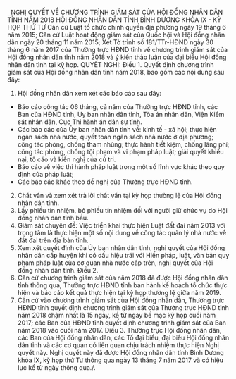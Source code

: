 <jsontable name="bang_0"> </jsontable>
 
NGHỊ QUYẾT
VỀ
CHƯƠNG TRÌNH GIÁM SÁT CỦA HỘI ĐỒNG NHÂN DÂN TỈNH NĂM 2018
HỘI ĐỒNG NHÂN DÂN TỈNH BÌNH DƯƠNG
KHÓA IX - KỲ HỌP THỨ TƯ
Căn cứ Luật tổ chức chính quyền địa phương ngày 19 tháng 6 năm 2015;
Căn cứ Luật hoạt động giám sát của
Quốc hội và Hội đồng nhân dân ngày 20 tháng 11 năm
2015;
Xét Tờ trình số 181/TTr-HĐND ngày 30 tháng 6 năm 2017 của Thường trực HĐND tỉnh về
chương trình giám sát của Hội đồng nhân dân tỉnh năm 2018 và ý kiến thảo luận
của đại biểu Hội đồng nhân dân tỉnh tại kỳ họp.
QUYẾT NGHỊ:
Điều 1. Quyết
định chương trình giám sát của Hội đồng nhân dân tỉnh năm 2018, bao gồm các nội
dung sau đây:
1. Hội đồng nhân dân xem xét các báo cáo sau đây:
- Báo cáo công tác 06 tháng, cả
năm của Thường trực HĐND tỉnh, các Ban của HĐND tỉnh, Ủy ban nhân dân tỉnh, Tòa
án nhân dân, Viện Kiểm sát nhân dân, Cục Thi hành
án dân sự tỉnh.
- Các báo cáo của Ủy ban nhân dân tỉnh về: kinh tế - xã
hội; thực hiện ngân sách nhà nước, quyết toán ngân sách nhà nước ở địa phương;
công tác phòng, chống tham nhũng; thực hành tiết
kiệm, chống lãng phí; công tác phòng, chống tội phạm và vi phạm pháp luật; giải quyết khiếu nại, tố cáo và
kiến nghị của cử tri.
- Báo cáo về việc thi hành pháp
luật trong một số lĩnh vực khác theo quy định của pháp luật;
- Các báo cáo khác theo đề nghị
của Thường trực HĐND tỉnh.
2. Chất vấn và xem xét trả lời chất
vấn tại kỳ họp thường lệ của Hội đồng nhân dân tỉnh.
3. Lấy phiếu tín nhiệm, bỏ phiếu tín
nhiệm đối với người giữ chức vụ do Hội đồng nhân dân tỉnh bầu.
4. Giám sát chuyên đề: Việc triển khai thực hiện Luật đất đai năm 2013 với trọng
tâm là thực hiện một số nội dung về công tác quản
lý nhà nước về đất đai trên địa bàn tỉnh.
5. Xem xét quyết định của Ủy ban nhân
dân tỉnh, nghị quyết của Hội đồng nhân dân cấp huyện khi có dấu hiệu trái với
Hiến pháp, luật, văn bản quy phạm pháp luật của cơ quan nhà nước cấp trên, nghị
quyết của Hội đồng nhân dân tỉnh.
Điều 2.
1. Căn cứ chương trình giám sát của
năm 2018 đã được Hội đồng nhân dân tỉnh thông qua, Thường trực HĐND tỉnh ban
hành kế hoạch tổ chức thực hiện và báo cáo kết quả thực hiện tại kỳ họp thường
lệ giữa năm 2019.
2. Căn cứ vào chương trình giám sát
của Hội đồng nhân dân, Thường trực HĐND tỉnh quyết định chương trình giám sát
của Thường trực HĐND tỉnh năm 2018 chậm nhất là 15 ngày, kể từ ngày bế mạc kỳ
họp cuối năm 2017; các Ban của HĐND tỉnh quyết định chương trình giám sát của
Ban năm 2018 vào cuối năm 2017.
Điều 3. Thường
trực Hội đồng nhân dân, các Ban của Hội đồng nhân dân, các Tổ đại biểu, đại biểu Hội đồng nhân dân tỉnh và các cơ quan có liên quan
chịu trách nhiệm thực hiện Nghị quyết này.
Nghị quyết này đã được Hội đồng nhân
dân tỉnh Bình Dương khóa IX, kỳ họp thứ Tư thông qua ngày 13 tháng 7 năm 2017 và có hiệu lực kể từ ngày thông qua./.
 
<jsontable name="bang_1"> </jsontable>